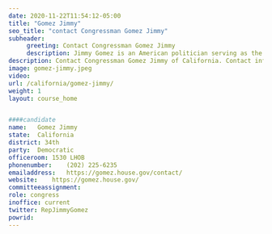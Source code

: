 ```yaml
---
date: 2020-11-22T11:54:12-05:00
title: "Gomez Jimmy"
seo_title: "contact Congressman Gomez Jimmy"
subheader:
     greeting: Contact Congressman Gomez Jimmy 
     description: Jimmy Gomez is an American politician serving as the U.S. Representative for California's 34th congressional district since 2017. A member of the Democratic Party, he previously served in the California State Assembly from 2012 to 2017.
description: Contact Congressman Gomez Jimmy of California. Contact information for Gomez Jimmy includes email address, phone number, and mailing address.
image: gomez-jimmy.jpeg
video: 
url: /california/gomez-jimmy/
weight: 1
layout: course_home


####candidate
name:	Gomez Jimmy
state:	California
district: 34th
party:	Democratic
officeroom:	1530 LHOB
phonenumber:	(202) 225-6235
emailaddress:	https://gomez.house.gov/contact/
website:	https://gomez.house.gov/
committeeassignment: 
role: congress
inoffice: current
twitter: RepJimmyGomez
powrid: 
---
```


